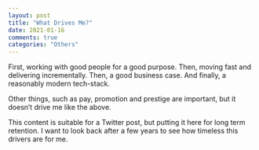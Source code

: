 ```yaml
---
layout: post
title: "What Drives Me?"
date: 2021-01-16
comments: true
categories: "Others"
---
```


First, working with good people for a good purpose. Then, moving fast and delivering incrementally. Then, a good business case. And finally, a reasonably modern tech-stack.

Other things, such as pay, promotion and prestige are important, but it doesn’t drive me like the above.

This content is suitable for a Twitter post, but putting it here for long term retention. I want to look back after a few years to see how timeless this drivers are for me.